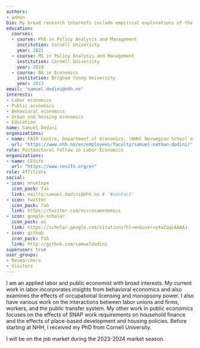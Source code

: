 ```yaml
---
authors:
- admin
bio: My broad research interests include empirical explorations of the economics of labor markets, incorporating insights from behavioral economics, occupational licensing, monopsony power, education, public finance, and urban economics.
education:
  courses:
  - course: PhD in Policy Analysis and Management
    institution: Cornell University
    year: 2021
  - course: MS in Policy Analysis and Management
    institution: Cornell University
    year: 2019
  - course: BA in Economics
    institution: Brigham Young University
    year: 2013
email: "samuel.dodini@nhh.no"
interests:
- Labor economics
- Public economics
- Behavioral economics
- Urban and housing economics
- Education
name: Samuel Dodini
organizations:
- name: FAIR Centre, Department of Economics, (NHH) Norwegian School of Economics
  url: "https://www.nhh.no/en/employees/faculty/samuel-nathan-dodini/"
role: Postdoctoral Fellow in Labor Economics
organizations:
- name: CESifo
  url: "https://www.cesifo.org/en"
role: Affiliate
social:
- icon: envelope
  icon_pack: fas
  link: mailto:samuel.dodini@nhh.no # '#contact'
- icon: twitter
  icon_pack: fab
  link: https://twitter.com/microsamonomics
- icon: google-scholar
  icon_pack: ai
  link: https://scholar.google.com/citations?hl=en&user=y4aZqqsAAAAJ
- icon: github
  icon_pack: fab
  link: http://github.com/samueldodini
superuser: true
user_groups:
- Researchers
- Visitors
---
```


I am an applied labor and public economist with broad interests. My current work in labor incorporates insights from behavioral economics and also examines the effects of occupational licensing and monopsony power. I also have various work on the interactions between labor unions and firms, workers, and the public transfer system. My other work in public economics focuses on the effects of SNAP work requirements on household finance and the effects of place-based development and housing policies. Before starting at NHH, I received my PhD from Cornell University.

I will be on the job market during the 2023-2024 market season.

